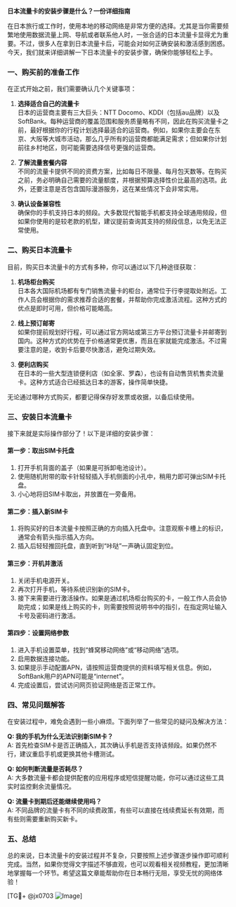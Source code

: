 **日本流量卡的安装步骤是什么？一份详细指南**

在日本旅行或工作时，使用本地的移动网络是非常方便的选择。尤其是当你需要频繁地使用数据流量上网、导航或者联系他人时，一张合适的日本流量卡显得尤为重要。不过，很多人在拿到日本流量卡后，可能会对如何正确安装和激活感到困惑。今天，我们就来详细讲解一下日本流量卡的安装步骤，确保你能够轻松上手。

### 一、购买前的准备工作

在正式开始之前，我们需要确认几个关键事项：

1. **选择适合自己的流量卡**  
   日本的运营商主要有三大巨头：NTT Docomo、KDDI（包括au品牌）以及SoftBank。每种运营商的覆盖范围和服务质量略有不同，因此在购买流量卡之前，最好根据你的行程计划选择最适合的运营商。例如，如果你主要会在东京、大阪等大城市活动，那么几乎所有的运营商都能满足需求；但如果你计划前往乡村地区，则可能需要选择信号更强的运营商。

2. **了解流量套餐内容**  
   不同的流量卡提供不同的资费方案，比如每日不限量、每月包天数等。在购买之前，务必明确自己需要的流量额度，并根据预算选择性价比最高的选项。此外，还要注意是否包含国际漫游服务，这在某些情况下会非常实用。

3. **确认设备兼容性**  
   确保你的手机支持日本的频段。大多数现代智能手机都支持全球通用频段，但如果你使用的是较老款的机型，建议提前查询其支持的频段信息，以免无法正常使用。

### 二、购买日本流量卡

目前，购买日本流量卡的方式有多种，你可以通过以下几种途径获取：

1. **机场柜台购买**  
   日本各大国际机场都有专门销售流量卡的柜台，通常位于行李提取处附近。工作人员会根据你的需求推荐合适的套餐，并帮助你完成激活流程。这种方式的优点是即时可用，但价格可能略高。

2. **线上预订邮寄**  
   如果你提前规划好行程，可以通过官方网站或第三方平台预订流量卡并邮寄到国内。这种方式的优势在于价格通常更优惠，而且在家就能完成激活。不过需要注意的是，收到卡后要尽快激活，避免过期失效。

3. **便利店购买**  
   在日本的一些大型连锁便利店（如全家、罗森），也设有自动售货机售卖流量卡。这种方式适合已经抵达日本的游客，操作简单快捷。

无论通过哪种方式购买，都要记得保存好发票或收据，以备后续使用。

### 三、安装日本流量卡

接下来就是实际操作部分了！以下是详细的安装步骤：

#### 第一步：取出SIM卡托盘

1. 打开手机背面的盖子（如果是可拆卸电池设计）。
2. 使用随机附带的取卡针轻轻插入手机侧面的小孔中，稍用力即可弹出SIM卡托盘。
3. 小心地将旧SIM卡取出，并放置在一旁备用。

#### 第二步：插入新SIM卡

1. 将购买好的日本流量卡按照正确的方向插入托盘中。注意观察卡槽上的标识，通常会有箭头指示插入方向。
2. 插入后轻轻推回托盘，直到听到“咔哒”一声确认固定到位。

#### 第三步：开机并激活

1. 关闭手机电源开关。
2. 再次打开手机，等待系统识别新的SIM卡。
3. 接下来需要进行激活操作。如果是通过机场柜台购买的卡，一般工作人员会协助完成；如果是线上购买的卡，则需要按照说明书中的指引，在指定网址输入卡号及密码进行激活。

#### 第四步：设置网络参数

1. 进入手机设置菜单，找到“蜂窝移动网络”或“移动网络”选项。
2. 启用数据连接功能。
3. 如果提示手动配置APN，请按照运营商提供的资料填写相关信息。例如，SoftBank用户的APN可能是“internet”。
4. 完成设置后，尝试访问网页验证网络是否正常工作。

### 四、常见问题解答

在安装过程中，难免会遇到一些小麻烦。下面列举了一些常见的疑问及解决方法：

**Q: 我的手机为什么无法识别新SIM卡？**  
A: 首先检查SIM卡是否正确插入，其次确认手机是否支持该频段。如果仍然不行，建议重启手机或更换其他卡槽测试。

**Q: 如何判断流量是否耗尽？**  
A: 大多数流量卡都会提供配套的应用程序或短信提醒功能，你可以通过这些工具实时监控剩余流量情况。

**Q: 流量卡到期后还能继续使用吗？**  
A: 不同品牌的流量卡有不同的续费政策，有些可以直接在线续费延长有效期，而有些则需要重新购买新卡。

### 五、总结

总的来说，日本流量卡的安装过程并不复杂，只要按照上述步骤逐步操作即可顺利完成。当然，如果你觉得文字描述不够直观，也可以观看相关视频教程，更加清晰地掌握每一个环节。希望这篇文章能帮助你在日本畅行无阻，享受无忧的网络体验！

[TG💪+ @jx0703 ![Image](https://github.com/user-attachments/assets/dbca1d08-cadb-493c-b0ec-ad6f7a83f270)]